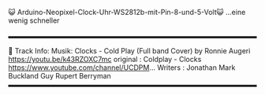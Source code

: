 😺 Arduino-Neopixel-Clock-Uhr-WS2812b-mit-Pin-8-und-5-Volt😺
 ...eine wenig schneller 

▬▬▬▬▬▬▬▬▬▬▬▬▬▬▬▬▬▬▬▬▬▬▬▬▬▬▬▬▬▬▬▬▬▬▬▬

🎵 Track Info:
Musik: Clocks - Cold Play (Full band Cover) by  Ronnie Augeri
https://youtu.be/k43RZOXC7mc
original : Coldplay  - Clocks
https://www.youtube.com/channel/UCDPM...
Writers  : Jonathan Mark Buckland Guy Rupert Berryman
▬▬▬▬▬▬▬▬▬▬▬▬▬▬▬▬▬▬▬▬▬▬▬▬▬▬▬▬▬▬▬▬▬▬▬▬
